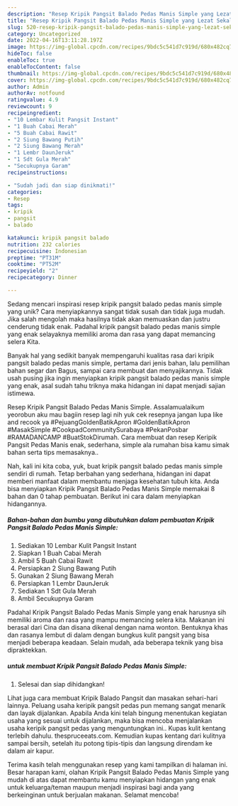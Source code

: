 ```yaml
---
description: "Resep Kripik Pangsit Balado Pedas Manis Simple yang Lezat Sekali"
title: "Resep Kripik Pangsit Balado Pedas Manis Simple yang Lezat Sekali"
slug: 520-resep-kripik-pangsit-balado-pedas-manis-simple-yang-lezat-sekali
category: Uncategorized
date: 2022-04-16T13:11:28.197Z
image: https://img-global.cpcdn.com/recipes/9bdc5c541d7c919d/680x482cq70/kripik-pangsit-balado-pedas-manis-simple-foto-resep-utama.jpg
hideToc: false
enableToc: true
enableTocContent: false
thumbnail: https://img-global.cpcdn.com/recipes/9bdc5c541d7c919d/680x482cq70/kripik-pangsit-balado-pedas-manis-simple-foto-resep-utama.jpg
cover: https://img-global.cpcdn.com/recipes/9bdc5c541d7c919d/680x482cq70/kripik-pangsit-balado-pedas-manis-simple-foto-resep-utama.jpg
author: Admin
authorAv: notfound
ratingvalue: 4.9
reviewcount: 9
recipeingredient:
- "10 Lembar Kulit Pangsit Instant"
- "1 Buah Cabai Merah"
- "5 Buah Cabai Rawit"
- "2 Siung Bawang Putih"
- "2 Siung Bawang Merah"
- "1 Lembr DaunJeruk"
- "1 Sdt Gula Merah"
- "Secukupnya Garam"
recipeinstructions:

- "Sudah jadi dan siap dinikmati!"
categories:
- Resep
tags:
- kripik
- pangsit
- balado

katakunci: kripik pangsit balado 
nutrition: 232 calories
recipecuisine: Indonesian
preptime: "PT31M"
cooktime: "PT52M"
recipeyield: "2"
recipecategory: Dinner

---
```





Sedang mencari inspirasi resep kripik pangsit balado pedas manis simple yang unik? Cara menyiapkannya sangat tidak susah dan tidak juga mudah. Jika salah mengolah maka hasilnya tidak akan memuaskan dan justru cenderung tidak enak. Padahal kripik pangsit balado pedas manis simple yang enak selayaknya memiliki aroma dan rasa yang dapat memancing selera Kita.





Banyak hal yang sedikit banyak mempengaruhi kualitas rasa dari kripik pangsit balado pedas manis simple, pertama dari jenis bahan, lalu pemilihan bahan segar dan Bagus, sampai cara membuat dan menyajikannya. Tidak usah pusing jika ingin menyiapkan kripik pangsit balado pedas manis simple yang enak,      asal sudah tahu triknya maka hidangan ini dapat menjadi sajian istimewa.














Resep Kripik Pangsit Balado Pedas Manis Simple. Assalamualaikum yeorobun aku mau bagiin resep lagi nih yuk cek resepnya jangan lupa like and recook ya #PejuangGoldenBatikApron #GoldenBatikApron #MasakSimple #CookpadCommunitySurabaya #PekanPosbar #RAMADANCAMP #BuatStokDirumah. Cara membuat dan resep Keripik Pangsit Pedas Manis enak, sederhana, simple ala rumahan bisa kamu simak bahan serta tips memasaknya..






Nah, kali ini kita coba, yuk, buat kripik pangsit balado pedas manis simple sendiri di rumah. Tetap berbahan yang sederhana, hidangan ini dapat memberi manfaat dalam membantu menjaga kesehatan tubuh kita. Anda bisa menyiapkan Kripik Pangsit Balado Pedas Manis Simple memakai 8 bahan dan 0 tahap pembuatan. Berikut ini cara dalam menyiapkan hidangannya.

<!--inarticleads1-->

##### Bahan-bahan dan bumbu yang dibutuhkan dalam pembuatan Kripik Pangsit Balado Pedas Manis Simple:

1. Sediakan 10 Lembar Kulit Pangsit Instant
1. Siapkan 1 Buah Cabai Merah
1. Ambil 5 Buah Cabai Rawit
1. Persiapkan 2 Siung Bawang Putih
1. Gunakan 2 Siung Bawang Merah
1. Persiapkan 1 Lembr DaunJeruk
1. Sediakan 1 Sdt Gula Merah
1. Ambil Secukupnya Garam


Padahal Kripik Pangsit Balado Pedas Manis Simple yang enak harusnya sih memiliki aroma dan rasa yang mampu memancing selera kita. Makanan ini berasal dari Cina dan disana dikenal dengan nama wonton. Bentuknya khas dan rasanya lembut di dalam dengan bungkus kulit pangsit yang bisa menjadi beberapa keadaan. Selain mudah, ada beberapa teknik yang bisa dipraktekkan. 

<!--inarticleads2-->

#####  untuk membuat Kripik Pangsit Balado Pedas Manis Simple:


1. Selesai dan siap dihidangkan!

Lihat juga cara membuat Kripik Balado Pangsit dan masakan sehari-hari lainnya. Peluang usaha keripik pangsit pedas pun memang sangat menarik dan layak dijalankan. Apabila Anda kini telah bingung menentukan kegiatan usaha yang sesuai untuk dijalankan, maka bisa mencoba menjalankan usaha keripik pangsit pedas yang menguntungkan ini.. Kupas kulit kentang terlebih dahulu. thespruceeats.com. Kemudian kupas kentang dari kulitnya sampai bersih, setelah itu potong tipis-tipis dan langsung direndam ke dalam air kapur. 

Terima kasih telah menggunakan resep yang kami tampilkan di halaman ini. Besar harapan kami, olahan Kripik Pangsit Balado Pedas Manis Simple yang mudah di atas dapat membantu kamu menyiapkan hidangan yang enak untuk keluarga/teman maupun menjadi inspirasi bagi anda yang berkeinginan untuk berjualan makanan. Selamat mencoba!
